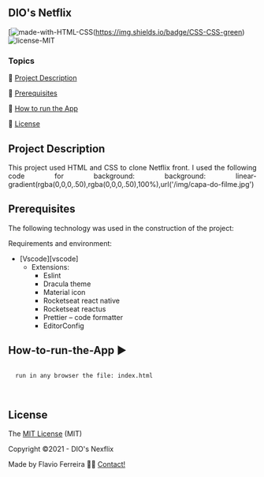 ##  DIO's Netflix

[![made-with-HTML-CSS](https://img.shields.io/badge/HTML-HTML-green)(https://img.shields.io/badge/CSS-CSS-green)
![license-MIT](https://img.shields.io/badge/license-MIT-green)

### Topics

:small_blue_diamond: [Project Description](#Project-Description)

:small_blue_diamond: [Prerequisites](#Prerequisites)

:small_blue_diamond: [How to run the App](#How-to-run-the-App)

:small_blue_diamond: [License](#License)



## Project Description

<p align="justify">
  This project used HTML and CSS to clone Netflix front. I used the following code for background: background: linear-gradient(rgba(0,0,0,.50),rgba(0,0,0,.50),100%),url('/img/capa-do-filme.jpg')
</p>
 
## Prerequisites

The following technology was used in the construction of the project:

Requirements and environment:

- [Vscode][vscode]
  - Extensions:
    - Eslint
    - Dracula theme
    - Material icon
    - Rocketseat react native
    - Rocketseat reactus
    - Prettier – code formatter
    - EditorConfig 

## How-to-run-the-App :arrow_forward:

```bash

  run in any browser the file: index.html 
  
    
  ```
  
## License

The [MIT License]() (MIT)

Copyright :copyright:2021 - DIO's Nexflix

Made by Flavio Ferreira 👋🏽 [Contact!](https://www.linkedin.com/in/flaviojaf21/)


[bootstrap]: https://getbootstrap.com/
